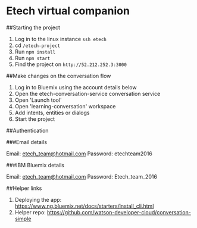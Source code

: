# Etech virtual companion
##Starting the project

1. Log in to the linux instance `ssh etech`
2. cd `/etech-project`
3. Run `npm install`
4. Run `npm start`
5. Find the project on `http://52.212.252.3:3000`

##Make changes on the conversation flow

1. Log in to Bluemix using the account details below
2. Open the etech-conversation-service conversation service
3. Open 'Launch tool'
4. Open 'learning-conversation' workspace
5. Add intents, entities or dialogs
6. Start the project

##Authentication

###Email details

Email: etech_team@hotmail.com
Password: etechteam2016

###IBM Bluemix details

Email: etech_team@hotmail.com
Password: Etech_team_2016

##Helper links

1. Deploying the app: https://www.ng.bluemix.net/docs/starters/install_cli.html
2. Helper repo: https://github.com/watson-developer-cloud/conversation-simple